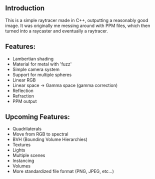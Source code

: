 Introduction
-------------
This is a simple raytracer made in C++, outputting a reasonably good image.
It was originally me messing around with PPM files, which then turned into a raycaster and eventually a raytracer.

Features:
---------
- Lambertian shading
- Material for metal with 'fuzz'
- Simple camera system
- Support for multiple spheres
- Linear RGB
- Linear space -> Gamma space (gamma correction)
- Reflection
- Refraction
- PPM output

Upcoming Features:
------------------
- Quadrilaterals
- Move from RGB to spectral
- BVH (Bounding Volume Hierarchies)
- Textures
- Lights
- Multiple scenes
- Instancing
- Volumes
- More standardized file format (PNG, JPEG, etc...)
